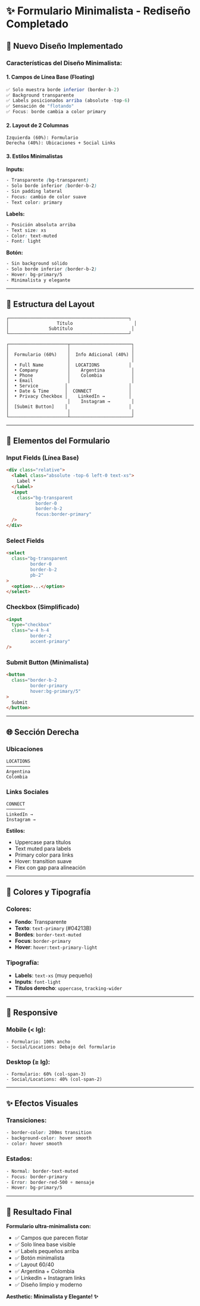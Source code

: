 # ✨ Formulario Minimalista - Rediseño Completado

## 🎨 Nuevo Diseño Implementado

### Características del Diseño Minimalista:

#### 1. **Campos de Línea Base (Floating)**
```typescript
✅ Solo muestra borde inferior (border-b-2)
✅ Background transparente
✅ Labels posicionados arriba (absolute -top-6)
✅ Sensación de "flotando"
✅ Focus: borde cambia a color primary
```

#### 2. **Layout de 2 Columnas**
```
Izquierda (60%): Formulario
Derecha (40%): Ubicaciones + Social Links
```

#### 3. **Estilos Minimalistas**

**Inputs:**
```css
- Transparente (bg-transparent)
- Solo borde inferior (border-b-2)
- Sin padding lateral
- Focus: cambio de color suave
- Text color: primary
```

**Labels:**
```css
- Posición absoluta arriba
- Text size: xs
- Color: text-muted
- Font: light
```

**Botón:**
```css
- Sin background sólido
- Solo borde inferior (border-b-2)
- Hover: bg-primary/5
- Minimalista y elegante
```

---

## 📐 Estructura del Layout

```
┌─────────────────────────────────────────────┐
│                  Título                       │
│               Subtítulo                      │
└─────────────────────────────────────────────┘

┌──────────────────────┬───────────────────────┐
│                      │                       │
│  Formulario (60%)    │  Info Adicional (40%) │
│                      │                       │
│  • Full Name         │  LOCATIONS           │
│  • Company           │    Argentina          │
│  • Phone             │    Colombia           │
│  • Email             │                       │
│  • Service          │                       │
│  • Date & Time      │  CONNECT              │
│  • Privacy Checkbox │    LinkedIn →         │
│                      │    Instagram →        │
│  [Submit Button]    │                       │
│                      │                       │
└──────────────────────┴───────────────────────┘
```

---

## 🎯 Elementos del Formulario

### Input Fields (Línea Base)
```html
<div class="relative">
  <label class="absolute -top-6 left-0 text-xs">
    Label *
  </label>
  <input 
    class="bg-transparent 
           border-0 
           border-b-2 
           focus:border-primary" 
  />
</div>
```

### Select Fields
```html
<select 
  class="bg-transparent 
         border-0 
         border-b-2 
         pb-2"
>
  <option>...</option>
</select>
```

### Checkbox (Simplificado)
```html
<input 
  type="checkbox" 
  class="w-4 h-4 
         border-2 
         accent-primary"
/>
```

### Submit Button (Minimalista)
```html
<button 
  class="border-b-2 
         border-primary 
         hover:bg-primary/5"
>
  Submit
</button>
```

---

## 🌐 Sección Derecha

### Ubicaciones
```
LOCATIONS
─────────
Argentina
Colombia
```

### Links Sociales
```
CONNECT
───────
LinkedIn →
Instagram →
```

**Estilos:**
- Uppercase para títulos
- Text muted para labels
- Primary color para links
- Hover: transition suave
- Flex con gap para alineación

---

## 🎨 Colores y Tipografía

### Colores:
- **Fondo**: Transparente
- **Texto**: `text-primary` (#04213B)
- **Bordes**: `border-text-muted`
- **Focus**: `border-primary`
- **Hover**: `hover:text-primary-light`

### Tipografía:
- **Labels**: `text-xs` (muy pequeño)
- **Inputs**: `font-light`
- **Títulos derecho**: `uppercase`, `tracking-wider`

---

## 📱 Responsive

### Mobile (< lg):
```
- Formulario: 100% ancho
- Social/Locations: Debajo del formulario
```

### Desktop (≥ lg):
```
- Formulario: 60% (col-span-3)
- Social/Locations: 40% (col-span-2)
```

---

## ✨ Efectos Visuales

### Transiciones:
```css
- border-color: 200ms transition
- background-color: hover smooth
- color: hover smooth
```

### Estados:
```css
- Normal: border-text-muted
- Focus: border-primary
- Error: border-red-500 + mensaje
- Hover: bg-primary/5
```

---

## 🎯 Resultado Final

**Formulario ultra-minimalista con:**
- ✅ Campos que parecen flotar
- ✅ Solo línea base visible
- ✅ Labels pequeños arriba
- ✅ Botón minimalista
- ✅ Layout 60/40
- ✅ Argentina + Colombia
- ✅ LinkedIn + Instagram links
- ✅ Diseño limpio y moderno

**Aesthetic: Minimalista y Elegante! ✨**

